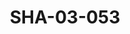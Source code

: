 ---
pid: SHA-03-053
title: SHA-03-053
language: 'en '
collection: Sharhabil Ahmed
original_label: 
rights: Sharhabil Ahmed
location_of_original: Sharhabil Ahmed
photographer_or_studio: Muwahib Studio
scanned_from: photograph 8.8 by 13.8
_date: 1980s
location: Khartoum
description: Sharhabil Ahmed
additional_notes: 
permission_display: 'yes'
on_server: 'no'
on_website: 'no'
permalink: "/archive/en/sha-03-053.html"
layout: photo-page
---